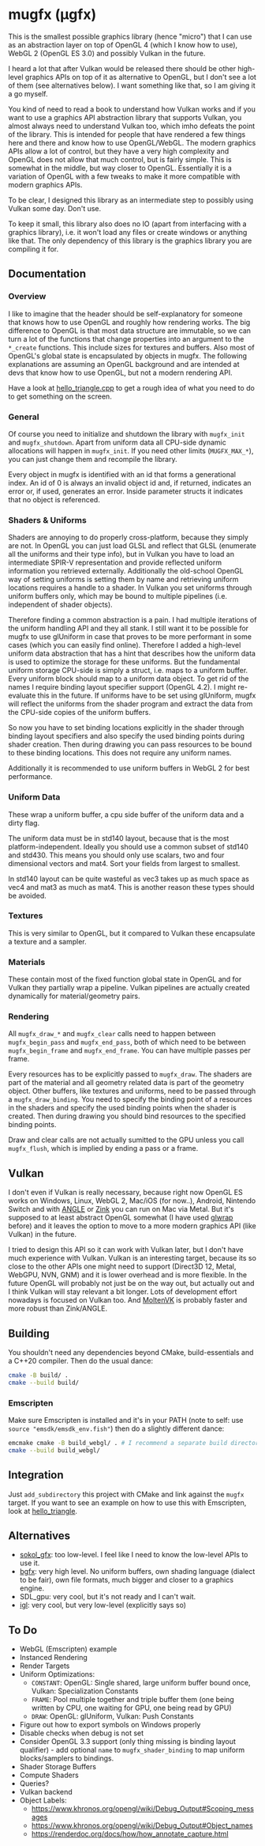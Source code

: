 # mugfx (µgfx)

This is the smallest possible graphics library (hence "micro") that I can use as an abstraction layer on top of OpenGL 4 (which I know how to use), WebGL 2 (OpenGL ES 3.0) and possibly Vulkan in the future.

I heard a lot that after Vulkan would be released there should be other high-level graphics APIs on top of it as alternative to OpenGL, but I don't see a lot of them (see alternatives below). I want something like that, so I am giving it a go myself.

You kind of need to read a book to understand how Vulkan works and if you want to use a graphics API abstraction library that supports Vulkan, you almost always need to understand Vulkan too, which imho defeats the point of the library. This is intended for people that have rendered a few things here and there and know how to use OpenGL/WebGL. The modern graphics APIs allow a lot of control, but they have a very high complexity and OpenGL does not allow that much control, but is fairly simple. This is somewhat in the middle, but way closer to OpenGL. Essentially it is a variation of OpenGL with a few tweaks to make it more compatible with modern graphics APIs.

To be clear, I designed this library as an intermediate step to possibly using Vulkan some day. Don't use.

To keep it small, this library also does no IO (apart from interfacing with a graphics library), i.e. it won't load any files or create windows or anything like that. The only dependency of this library is the graphics library you are compiling it for.

## Documentation

### Overview

I like to imagine that the header should be self-explanatory for someone that knows how to use OpenGL and roughly how rendering works. The big difference to OpenGL is that most data structure are immutable, so we can turn a lot of the functions that change properties into an argument to the `*_create` functions. This include sizes for textures and buffers. Also most of OpenGL's global state is encapsulated by objects in mugfx. The following explanations are assuming an OpenGL background and are intended at devs that know how to use OpenGL, but not a modern rendering API.

Have a look at [hello_triangle.cpp](examples/hello_triangle.cpp) to get a rough idea of what you need to do to get something on the screen.

### General

Of course you need to initialize and shutdown the library with `mugfx_init` and `mugfx_shutdown`. Apart from uniform data all CPU-side dynamic allocations will happen in `mugfx_init`. If you need other limits (`MUGFX_MAX_*`), you can just change them and recompile the library.

Every object in mugfx is identified with an id that forms a generational index. An id of 0 is always an invalid object id and, if returned, indicates an error or, if used, generates an error. Inside parameter structs it indicates that no object is referenced.

### Shaders & Uniforms

Shaders are annoying to do properly cross-platform, because they simply are not. In OpenGL you can just load GLSL and reflect that GLSL (enumerate all the uniforms and their type info), but in Vulkan you have to load an intermediate SPIR-V representation and provide reflected uniform information you retrieved externally. Additionally the old-school OpenGL way of setting uniforms is setting them by name and retrieving uniform locations requires a handle to a shader. In Vulkan you set uniforms through uniform buffers only, which may be bound to multiple pipelines (i.e. independent of shader objects).

Therefore finding a common abstraction is a pain. I had multiple iterations of the uniform handling API and they all stank. I still want it to be possible for mugfx to use glUniform in case that proves to be more performant in some cases (which you can easily find online). Therefore I added a high-level uniform data abstraction that has a hint that describes how the uniform data is used to optimize the storage for these uniforms. But the fundamental uniform storage CPU-side is simply a struct, i.e. maps to a uniform buffer. Every uniform block should map to a uniform data object. To get rid of the names I require binding layout specifier support (OpenGL 4.2). I might re-evaluate this in the future. If uniforms have to be set using glUniform, mugfx will reflect the uniforms from the shader program and extract the data from the CPU-side copies of the uniform buffers.

So now you have to set binding locations explicitly in the shader through binding layout specifiers and also specify the used binding points during shader creation. Then during drawing you can pass resources to be bound to these binding locations. This does not require any uniform names.

Additionally it is recommended to use uniform buffers in WebGL 2 for best performance.

### Uniform Data

These wrap a uniform buffer, a cpu side buffer of the uniform data and a dirty flag.

The uniform data must be in std140 layout, because that is the most platform-independent. Ideally you should use a common subset of std140 and std430. This means you should only use scalars, two and four dimensional vectors and mat4. Sort your fields from largest to smallest.

In std140 layout can be quite wasteful as vec3 takes up as much space as vec4 and mat3 as much as mat4. This is another reason these types should be avoided.

### Textures

This is very similar to OpenGL, but it compared to Vulkan these encapsulate a texture and a sampler.

### Materials

These contain most of the fixed function global state in OpenGL and for Vulkan they partially wrap a pipeline. Vulkan pipelines are actually created dynamically for material/geometry pairs.

### Rendering

All `mugfx_draw_*` and `mugfx_clear` calls need to happen between `mugfx_begin_pass` and `mugfx_end_pass`, both of which need to be between `mugfx_begin_frame` and `mugfx_end_frame`. You can have multiple passes per frame.

Every resources has to be explicitly passed to `mugfx_draw`. The shaders are part of the material and all geometry related data is part of the geometry object. Other buffers, like textures and uniforms, need to be passed through a `mugfx_draw_binding`. You need to specify the binding point of a resources in the shaders and specify the used binding points when the shader is created. Then during drawing you should bind resources to the specified binding points.

Draw and clear calls are not actually sumitted to the GPU unless you call `mugfx_flush`, which is implied by ending a pass or a frame.

## Vulkan

I don't even if Vulkan is really necessary, because right now OpenGL ES works on Windows, Linux, WebGL 2, Mac/iOS (for now..), Android, Nintendo Switch and with [ANGLE](https://github.com/google/angle) or [Zink](https://docs.mesa3d.org/drivers/zink.html) you can run on Mac via Metal. But it's supposed to at least abstract OpenGL somewhat (I have used [glwrap](https://github.com/pfirsich/glwrap/) before) and it leaves the option to move to a more modern graphics API (like Vulkan) in the future.

I tried to design this API so it can work with Vulkan later, but I don't have much experience with Vulkan.
Vulkan is an interesting target, because its so close to the other APIs one might need to support (Direct3D 12, Metal, WebGPU, NVN, GNM) and it is lower overhead and is more flexible. In the future OpenGL will probably not just be on the way out, but actually out and I think Vulkan will stay relevant a bit longer. Lots of development effort nowadays is focused on Vulkan too. And [MoltenVK](https://github.com/KhronosGroup/MoltenVK) is probably faster and more robust than Zink/ANGLE.

## Building

You shouldn't need any dependencies beyond CMake, build-essentials and a C++20 compiler. Then do the usual dance:

```bash
cmake -B build/ .
cmake --build build/
```

### Emscripten

Make sure Emscripten is installed and it's in your PATH (note to self: use `source "emsdk/emsdk_env.fish"`) then do a slightly different dance:

```bash
emcmake cmake -B build_webgl/ . # I recommend a separate build directory
cmake --build build_webgl/
```

## Integration

Just `add_subdirectory` this project with CMake and link against the `mugfx` target. If you want to see an example on how to use this with Emscripten, look at [hello_triangle](examples/CMakeLists.txt).

## Alternatives

* [sokol_gfx](https://github.com/floooh/sokol/blob/master/sokol_gfx.h): too low-level. I feel like I need to know the low-level APIs to use it.
* [bgfx](https://github.com/bkaradzic/bgfx): very high level. No uniform buffers, own shading language (dialect to be fair), own file formats, much bigger and closer to a graphics engine.
* SDL_gpu: very cool, but it's not ready and I can't wait.
* [igl](https://github.com/facebook/igl): very cool, but very low-level (explicitly says so)

## To Do

* WebGL (Emscripten) example
* Instanced Rendering
* Render Targets
* Uniform Optimizations:
  - `CONSTANT`: OpenGL: Single shared, large uniform buffer bound once, Vulkan: Specialization Constants
  - `FRAME`: Pool multiple together and triple buffer them (one being written by CPU, one waiting for GPU, one being read by GPU)
  - `DRAW`: OpenGL: glUniform, Vulkan: Push Constants
* Figure out how to export symbols on Windows properly
* Disable checks when debug is not set
* Consider OpenGL 3.3 support (only thing missing is binding layout qualifier) - add optional `name` to `mugfx_shader_binding` to map uniform blocks/samplers to bindings.
* Shader Storage Buffers
* Compute Shaders
* Queries?
* Vulkan backend
* Object Labels:
    - https://www.khronos.org/opengl/wiki/Debug_Output#Scoping_messages
    - https://www.khronos.org/opengl/wiki/Debug_Output#Object_names
    - https://renderdoc.org/docs/how/how_annotate_capture.html
